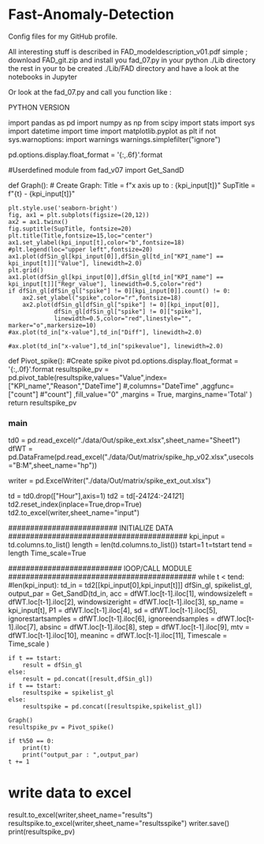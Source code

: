 # Fast-Anomaly-Detection
Config files for my GitHub profile.

All interesting stuff is described in FAD_modeldescription_v01.pdf
simple ; download FAD_git.zip and install you fad_07.py in your python ./Lib directory
the rest in your to be created ./Lib/FAD directory and have a look at the notebooks in Jupyter

Or look at the fad_07.py and call you function
like :

PYTHON VERSION

import pandas as pd
import numpy as np
from scipy import stats
import sys
import datetime
import time
import matplotlib.pyplot as plt
if not sys.warnoptions:
    import warnings
    warnings.simplefilter("ignore")
    
pd.options.display.float_format = '{:,.6f}'.format

#Userdefined module
from fad_v07 import Get_SandD

def Graph():
    # Create Graph:
    Title = f"x axis up to : {kpi_input[t]}"
    SupTitle = f"{t} - {kpi_input[t]}"

    plt.style.use('seaborn-bright')
    fig, ax1 = plt.subplots(figsize=(20,12))
    ax2 = ax1.twinx()
    fig.suptitle(SupTitle, fontsize=20)
    plt.title(Title,fontsize=15,loc="center")
    ax1.set_ylabel(kpi_input[t],color="b",fontsize=18)
    #plt.legend(loc="upper left",fontsize=20)
    ax1.plot(dfSin_gl[kpi_input[0]],dfSin_gl[td_in["KPI_name"] == kpi_input[t]]["Value"], linewidth=2.0)
    plt.grid()
    ax1.plot(dfSin_gl[kpi_input[0]],dfSin_gl[td_in["KPI_name"] == kpi_input[t]]["Regr_value"], linewidth=0.5,color="red")
    if dfSin_gl[dfSin_gl["spike"] != 0][kpi_input[0]].count() != 0:
        ax2.set_ylabel("spike",color="r",fontsize=18)
        ax2.plot(dfSin_gl[dfSin_gl["spike"] != 0][kpi_input[0]],
                 dfSin_gl[dfSin_gl["spike"] != 0]["spike"],
                 linewidth=0.5,color="red",linestyle="", marker="o",markersize=10)
    #ax.plot(td_in["x-value"],td_in["Diff"], linewidth=2.0)

    #ax.plot(td_in["x-value"],td_in["spikevalue"], linewidth=2.0)

def Pivot_spike():
    #Create spike pivot
    pd.options.display.float_format = '{:,.0f}'.format
    resultspike_pv = pd.pivot_table(resultspike,values="Value",index=["KPI_name","Reason","DateTime"]
                                    #,columns="DateTime"
                                    ,aggfunc=["count"] #"count"]
                                    ,fill_value="0"
                                    ,margins = True, margins_name='Total'
                                   )
    return resultspike_pv

### main ###

td0 = pd.read_excel(r"./data/Out/spike_ext.xlsx",sheet_name="Sheet1")
dfWT = pd.DataFrame(pd.read_excel("./data/Out/matrix/spike_hp_v02.xlsx",usecols="B:M",sheet_name="hp"))

writer = pd.ExcelWriter("./data/Out/matrix/spike_ext_out.xlsx")

td = td0.drop(["Hour"],axis=1)
td2 = td[-24*12*4:-24*12*1]
td2.reset_index(inplace=True,drop=True)
td2.to_excel(writer,sheet_name="input")

######################### INITIALIZE DATA   #########################################
kpi_input = td.columns.to_list()
length = len(td.columns.to_list())
tstart=1
t=tstart
tend = length
Time_scale=True


##########################  lOOP/CALL MODULE   ###########################################
while t < tend: #len(kpi_input):
    td_in = td2[[kpi_input[0],kpi_input[t]]]
    dfSin_gl, spikelist_gl, output_par = Get_SandD(td_in,
                                                   acc = dfWT.loc[t-1].iloc[1],
                                                   windowsizeleft = dfWT.loc[t-1].iloc[2],
                                                   windowsizeright = dfWT.loc[t-1].iloc[3],
                                                   sp_name = kpi_input[t],
                                                   P1 = dfWT.loc[t-1].iloc[4],
                                                   sd = dfWT.loc[t-1].iloc[5],
                                                   ignorestartsamples = dfWT.loc[t-1].iloc[6],
                                                   ignoreendsamples = dfWT.loc[t-1].iloc[7],
                                                   absinc = dfWT.loc[t-1].iloc[8],
                                                   step = dfWT.loc[t-1].iloc[9],
                                                   mtv = dfWT.loc[t-1].iloc[10],
                                                   meaninc = dfWT.loc[t-1].iloc[11],
                                                   Timescale = Time_scale
                                                  )
                                                  
    if t == tstart:
        result = dfSin_gl
    else:
        result = pd.concat([result,dfSin_gl])
    if t == tstart:
        resultspike = spikelist_gl
    else:
        resultspike = pd.concat([resultspike,spikelist_gl])
    
    Graph()
    resultspike_pv = Pivot_spike()

    if t%50 == 0:
        print(t)
        print("output_par : ",output_par)
    t += 1

# write data to excel
result.to_excel(writer,sheet_name="results")  
resultspike.to_excel(writer,sheet_name="resultsspike") 
writer.save()
print(resultspike_pv)
